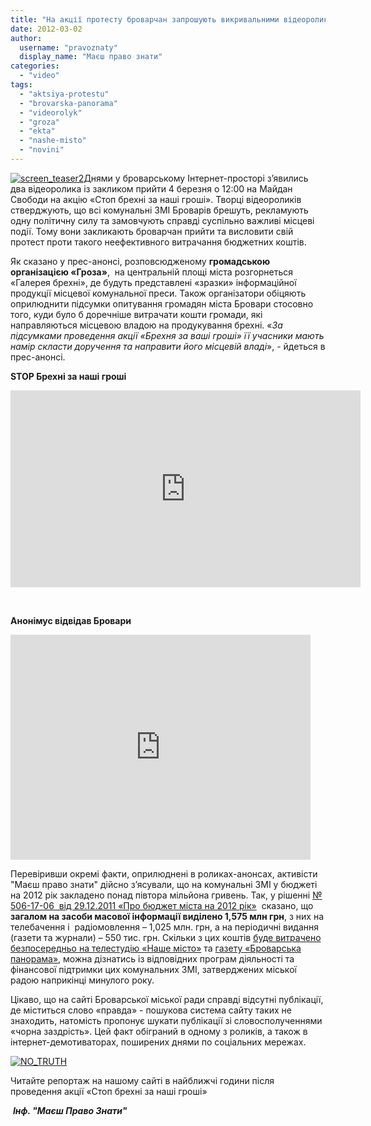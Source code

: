 ```yaml
---
title: "На акції протесту броварчан запрошують викривальними відеороликами"
date: 2012-03-02
author: 
  username: "pravoznaty"
  display_name: "Маєш право знати"
categories: 
  - "video"
tags: 
  - "aktsiya-protestu"
  - "brovarska-panorama"
  - "videorolyk"
  - "groza"
  - "ekta"
  - "nashe-misto"
  - "novini"
---
```


[![](https://mpz.brovary.org/wp-content/uploads/2012/03/screen_teaser2.jpg "screen_teaser2")](https://mpz.brovary.org/wp-content/uploads/2012/03/screen_teaser2.jpg)Днями у броварському Інтернет-просторі з’явились два відеоролика із закликом прийти 4 березня о 12:00 на Майдан Свободи на акцію «Стоп брехні за наші гроші». Творці відеороликів стверджують, що всі комунальні ЗМІ Броварів брешуть, рекламують одну політичну силу та замовчують справді суспільно важливі місцеві події. Тому вони закликають броварчан прийти та висловити свій протест проти такого неефективного витрачання бюджетних коштів. <!--more-->

Як сказано у прес-анонсі, розповсюдженому **громадською організацією «Гроза»**,  на центральній площі міста розгорнеться «Галерея брехні», де будуть представлені «зразки» інформаційної продукції місцевої комунальної преси. Також організатори обіцяють оприлюднити підсумки опитування громадян міста Бровари стосовно того, куди було б доречніше витрачати кошти громади, які направляються місцевою владою на продукування брехні. «_За підсумками проведення акції «Брехня за ваші гроші» її учасники мають намір скласти доручення та направити його місцевій владі_», - йдеться в прес-анонсі.

**STOP Брехні за наші гроші**

<iframe src="https://www.youtube.com/embed/DfBXIVuHLE8" frameborder="0" width="560" height="315"></iframe>

 

**Анонімус відвідав Бровари**

<iframe src="https://www.youtube.com/embed/-wfrB5wK2f8" frameborder="0" width="480" height="360"></iframe>

Перевіривши окремі факти, оприлюднені в роликах-анонсах, активісти "Маєш право знати" дійсно з’ясували, що на комунальні ЗМІ у бюджеті на 2012 рік закладено понад півтора мільйона гривень. Так, у рішенні [№ 506-17-06  від 29.12.2011 «Про бюджет міста на 2012 рік»](https://docs.brovary.org/p15/29.12.2011/506-17-06)  сказано, що **загалом на засоби масової інформації виділено 1,575 млн грн**, з них на телебачення і  радіомовлення – 1,025 млн. грн, а на періодичні видання (газети та журнали) – 550 тис. грн. Скільки з цих коштів [буде витрачено безпосередньо на телестудію «Наше місто»](https://docs.brovary.org/p46/29.12.2011/475-17-06) та [газету «Броварська панорама»](https://docs.brovary.org/p43/29.12.2011/478-17-06), можна дізнатись із відповідних програм діяльності та фінансової підтримки цих комунальних ЗМІ, затверджених міської радою наприкінці минулого року.

Цікаво, що на сайті Броварської міської ради справді відсутні публікації, де міститься слово «правда» - пошукова система сайту таких не знаходить, натомість пропонує шукати публікації зі словосполученнями «чорна заздрість». Цей факт обіграний в одному з роликів, а також в інтернет-демотиваторах, поширених днями по соціальних мережах.

[![](https://mpz.brovary.org/wp-content/uploads/2012/03/NO_TRUTH1.jpg "NO_TRUTH")](https://mpz.brovary.org/wp-content/uploads/2012/03/NO_TRUTH1.jpg)

Читайте репортаж на нашому сайті в найближчі години після проведення акції «Стоп брехні за наші гроші»

 _**Інф. "Маєш Право Знати"**_
